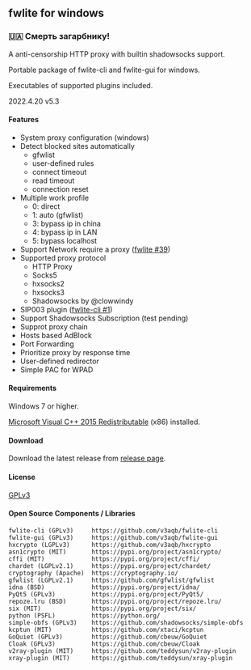 ## fwlite for windows

### 🇺🇦 Смерть загарбнику!

A anti-censorship HTTP proxy with builtin shadowsocks support.

Portable package of fwlite-cli and fwlite-gui for windows.

Executables of supported plugins included.

2022.4.20 v5.3

#### Features

- System proxy configuration (windows)
- Detect blocked sites automatically
  - gfwlist
  - user-defined rules
  - connect timeout
  - read timeout
  - connection reset
- Multiple work profile
  - 0: direct
  - 1: auto (gfwlist)
  - 3: bypass ip in china
  - 4: bypass ip in LAN
  - 5: bypass localhost
- Support Network require a proxy ([fwlite #39](https://github.com/v3aqb/fwlite/issues/39))
- Supported proxy protocol
  - HTTP Proxy
  - Socks5
  - hxsocks2
  - hxsocks3
  - Shadowsocks by @clowwindy
- SIP003 plugin ([fwlite-cli #1](https://github.com/v3aqb/fwlite-cli/issues/1))
- Support Shadowsocks Subscription (test pending)
- Supprot proxy chain
- Hosts based AdBlock
- Port Forwarding
- Prioritize proxy by response time
- User-defined redirector
- Simple PAC for WPAD

#### Requirements

Windows 7 or higher.

[Microsoft Visual C++ 2015 Redistributable] (x86) installed.

#### Download

Download the latest release from [release page].

#### License

[GPLv3]

#### Open Source Components / Libraries

```
fwlite-cli (GPLv3)     https://github.com/v3aqb/fwlite-cli
fwlite-gui (GPLv3)     https://github.com/v3aqb/fwlite-gui
hxcrypto (LGPLv3)      https://github.com/v3aqb/hxcrypto
asn1crypto (MIT)       https://pypi.org/project/asn1crypto/
cffi (MIT)             https://pypi.org/project/cffi/
chardet (LGPLv2.1)     https://pypi.org/project/chardet/
cryptography (Apache)  https://cryptography.io/
gfwlist (LGPLv2.1)     https://github.com/gfwlist/gfwlist
idna (BSD)             https://pypi.org/project/idna/
PyQt5 (GPLv3)          https://pypi.org/project/PyQt5/
repoze.lru (BSD)       https://pypi.org/project/repoze.lru/
six (MIT)              https://pypi.org/project/six/
python (PSFL)          https://python.org/
simple-obfs (GPLv3)    https://github.com/shadowsocks/simple-obfs
kcptun (MIT)           https://github.com/xtaci/kcptun
GoQuiet (GPLv3)        https://github.com/cbeuw/GoQuiet
Cloak (GPLv3)          https://github.com/cbeuw/Cloak
v2ray-plugin (MIT)     https://github.com/teddysun/v2ray-plugin
xray-plugin (MIT)      https://github.com/teddysun/xray-plugin
```

[release page]: https://github.com/v3aqb/fwlite/releases
[GPLv3]: https://www.gnu.org/licenses/gpl-3.0.txt
[Microsoft Visual C++ 2015 Redistributable]: https://www.microsoft.com/en-us/download/details.aspx?id=52685
